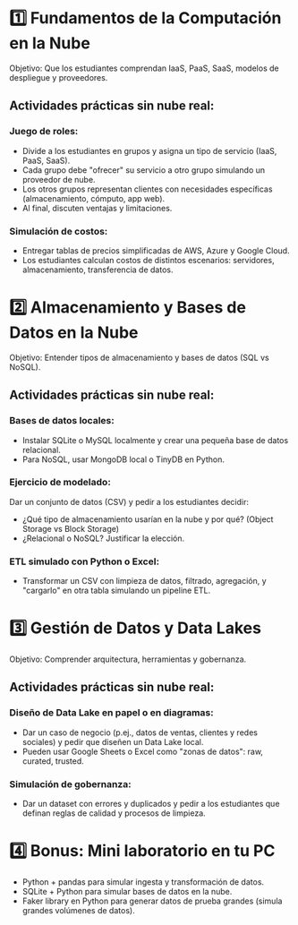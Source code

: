 <!-- No realizar -->

# 1️⃣ Fundamentos de la Computación en la Nube
Objetivo: Que los estudiantes comprendan IaaS, PaaS, SaaS, modelos de despliegue y proveedores.
## Actividades prácticas sin nube real:
### Juego de roles:
- Divide a los estudiantes en grupos y asigna un tipo de servicio (IaaS, PaaS, SaaS).
- Cada grupo debe "ofrecer" su servicio a otro grupo simulando un proveedor de nube.
- Los otros grupos representan clientes con necesidades específicas (almacenamiento, cómputo, app web).
- Al final, discuten ventajas y limitaciones.
### Simulación de costos:
- Entregar tablas de precios simplificadas de AWS, Azure y Google Cloud.
- Los estudiantes calculan costos de distintos escenarios: servidores, almacenamiento, transferencia de datos.

# 2️⃣ Almacenamiento y Bases de Datos en la Nube
Objetivo: Entender tipos de almacenamiento y bases de datos (SQL vs NoSQL).
## Actividades prácticas sin nube real:
### Bases de datos locales:
- Instalar SQLite o MySQL localmente y crear una pequeña base de datos relacional.
- Para NoSQL, usar MongoDB local o TinyDB en Python.
### Ejercicio de modelado:
Dar un conjunto de datos (CSV) y pedir a los estudiantes decidir:
- ¿Qué tipo de almacenamiento usarían en la nube y por qué? (Object Storage vs Block Storage)
- ¿Relacional o NoSQL? Justificar la elección.
### ETL simulado con Python o Excel:
- Transformar un CSV con limpieza de datos, filtrado, agregación, y "cargarlo" en otra tabla simulando un pipeline ETL.

# 3️⃣ Gestión de Datos y Data Lakes
Objetivo: Comprender arquitectura, herramientas y gobernanza.
## Actividades prácticas sin nube real:
### Diseño de Data Lake en papel o en diagramas:
- Dar un caso de negocio (p.ej., datos de ventas, clientes y redes sociales) y pedir que diseñen un Data Lake local.
- Pueden usar Google Sheets o Excel como "zonas de datos": raw, curated, trusted.
### Simulación de gobernanza:
- Dar un dataset con errores y duplicados y pedir a los estudiantes que definan reglas de calidad y procesos de limpieza.

# 4️⃣ Bonus: Mini laboratorio en tu PC
- Python + pandas para simular ingesta y transformación de datos.
- SQLite + Python para simular bases de datos en la nube.
- Faker library en Python para generar datos de prueba grandes (simula grandes volúmenes de datos).